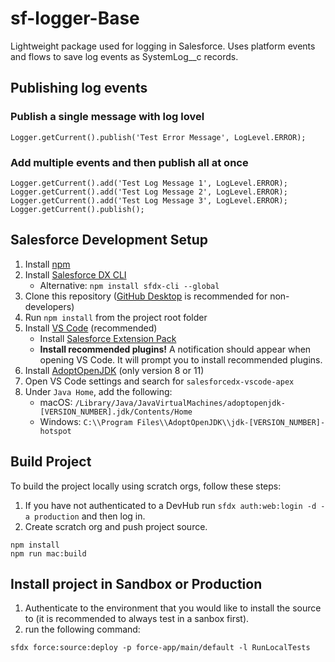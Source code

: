 # sf-logger-Base

Lightweight package used for logging in Salesforce. Uses platform events and flows to save log events as SystemLog\_\_c records.

## Publishing log events

### Publish a single message with log lovel

```
Logger.getCurrent().publish('Test Error Message', LogLevel.ERROR);
```

### Add multiple events and then publish all at once

```
Logger.getCurrent().add('Test Log Message 1', LogLevel.ERROR);
Logger.getCurrent().add('Test Log Message 2', LogLevel.ERROR);
Logger.getCurrent().add('Test Log Message 3', LogLevel.ERROR);
Logger.getCurrent().publish();
```

## Salesforce Development Setup

1. Install [npm](https://nodejs.org/en/download/)
1. Install [Salesforce DX CLI](https://developer.salesforce.com/tools/sfdxcli)
   - Alternative: `npm install sfdx-cli --global`
1. Clone this repository ([GitHub Desktop](https://desktop.github.com) is recommended for non-developers)
1. Run `npm install` from the project root folder
1. Install [VS Code](https://code.visualstudio.com) (recommended)
   - Install [Salesforce Extension Pack](https://marketplace.visualstudio.com/items?itemName=salesforce.salesforcedx-vscode)
   - **Install recommended plugins!** A notification should appear when opening VS Code. It will prompt you to install recommended plugins.
1. Install [AdoptOpenJDK](https://adoptopenjdk.net) (only version 8 or 11)
1. Open VS Code settings and search for `salesforcedx-vscode-apex`
1. Under `Java Home`, add the following:
   - macOS: `/Library/Java/JavaVirtualMachines/adoptopenjdk-[VERSION_NUMBER].jdk/Contents/Home`
   - Windows: `C:\\Program Files\\AdoptOpenJDK\\jdk-[VERSION_NUMBER]-hotspot`

## Build Project

To build the project locally using scratch orgs, follow these steps:

1. If you have not authenticated to a DevHub run `sfdx auth:web:login -d -a production` and then log in.
2. Create scratch org and push project source.

```
npm install
npm run mac:build
```

## Install project in Sandbox or Production

1. Authenticate to the environment that you would like to install the source to (it is recommended to always test in a sanbox first).
2. run the following command:

```
sfdx force:source:deploy -p force-app/main/default -l RunLocalTests
```
